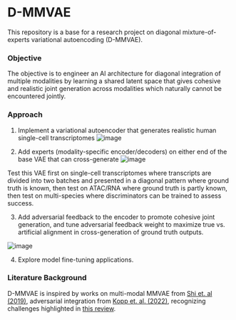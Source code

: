 # D-MMVAE

This repository is a base for a research project on diagonal mixture-of-experts variational autoencoding (D-MMVAE). 

### Objective

The objective is to engineer an AI architecture for diagonal integration of multiple modalities by learning a shared latent space that gives cohesive and realistic joint generation across modalities which naturally cannot be encountered jointly.

### Approach

1. Implement a variational autoencoder that generates realistic human single-cell transcriptomes
![image](https://github.com/zdebruine/D-MMVAE/assets/2014816/840a4d0b-41cc-499e-b206-f84cffc8c18d)

2. Add experts (modality-specific encoder/decoders) on either end of the base VAE that can cross-generate
![image](https://github.com/zdebruine/D-MMVAE/assets/2014816/0d9ad890-ef2f-43cc-9e2a-3cb1d37c2bcb)

Test this VAE first on single-cell transcriptomes where transcripts are divided into two batches and presented in a diagonal pattern where ground truth is known, then test on ATAC/RNA where ground truth is partly known, then test on multi-species where discriminators can be trained to assess success.

3. Add adversarial feedback to the encoder to promote cohesive joint generation, and tune adversarial feedback weight to maximize true vs. artificial alignment in cross-generation of ground truth outputs.

![image](https://github.com/zdebruine/D-MMVAE/assets/2014816/af74c0a7-5f0c-4144-a660-c1a7d58e23fb)

4. Explore model fine-tuning applications.

### Literature Background

D-MMVAE is inspired by works on multi-modal MMVAE from [Shi et. al (2019)](https://arxiv.org/abs/1911.03393), adversarial integration from [Kopp et. al. (2022)](https://www.nature.com/articles/s42256-022-00443-1), recognizing challenges highlighted in [this review](https://www.nature.com/articles/s41467-022-31104-x).
